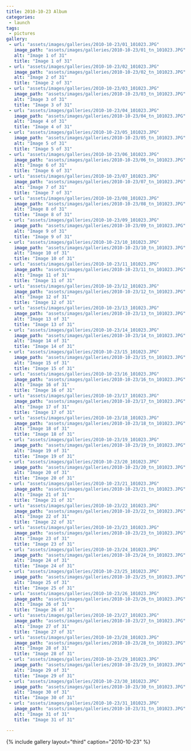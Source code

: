 ```yaml
---
title: 2010-10-23 Album
categories:
 - launch
tags:
 - pictures
gallery:
 - url: "assets/images/galleries/2010-10-23/01_101023.JPG"
   image_path: "assets/images/galleries/2010-10-23/01_tn_101023.JPG"
   alt: "Image 1 of 31"
   title: "Image 1 of 31"
 - url: "assets/images/galleries/2010-10-23/02_101023.JPG"
   image_path: "assets/images/galleries/2010-10-23/02_tn_101023.JPG"
   alt: "Image 2 of 31"
   title: "Image 2 of 31"
 - url: "assets/images/galleries/2010-10-23/03_101023.JPG"
   image_path: "assets/images/galleries/2010-10-23/03_tn_101023.JPG"
   alt: "Image 3 of 31"
   title: "Image 3 of 31"
 - url: "assets/images/galleries/2010-10-23/04_101023.JPG"
   image_path: "assets/images/galleries/2010-10-23/04_tn_101023.JPG"
   alt: "Image 4 of 31"
   title: "Image 4 of 31"
 - url: "assets/images/galleries/2010-10-23/05_101023.JPG"
   image_path: "assets/images/galleries/2010-10-23/05_tn_101023.JPG"
   alt: "Image 5 of 31"
   title: "Image 5 of 31"
 - url: "assets/images/galleries/2010-10-23/06_101023.JPG"
   image_path: "assets/images/galleries/2010-10-23/06_tn_101023.JPG"
   alt: "Image 6 of 31"
   title: "Image 6 of 31"
 - url: "assets/images/galleries/2010-10-23/07_101023.JPG"
   image_path: "assets/images/galleries/2010-10-23/07_tn_101023.JPG"
   alt: "Image 7 of 31"
   title: "Image 7 of 31"
 - url: "assets/images/galleries/2010-10-23/08_101023.JPG"
   image_path: "assets/images/galleries/2010-10-23/08_tn_101023.JPG"
   alt: "Image 8 of 31"
   title: "Image 8 of 31"
 - url: "assets/images/galleries/2010-10-23/09_101023.JPG"
   image_path: "assets/images/galleries/2010-10-23/09_tn_101023.JPG"
   alt: "Image 9 of 31"
   title: "Image 9 of 31"
 - url: "assets/images/galleries/2010-10-23/10_101023.JPG"
   image_path: "assets/images/galleries/2010-10-23/10_tn_101023.JPG"
   alt: "Image 10 of 31"
   title: "Image 10 of 31"
 - url: "assets/images/galleries/2010-10-23/11_101023.JPG"
   image_path: "assets/images/galleries/2010-10-23/11_tn_101023.JPG"
   alt: "Image 11 of 31"
   title: "Image 11 of 31"
 - url: "assets/images/galleries/2010-10-23/12_101023.JPG"
   image_path: "assets/images/galleries/2010-10-23/12_tn_101023.JPG"
   alt: "Image 12 of 31"
   title: "Image 12 of 31"
 - url: "assets/images/galleries/2010-10-23/13_101023.JPG"
   image_path: "assets/images/galleries/2010-10-23/13_tn_101023.JPG"
   alt: "Image 13 of 31"
   title: "Image 13 of 31"
 - url: "assets/images/galleries/2010-10-23/14_101023.JPG"
   image_path: "assets/images/galleries/2010-10-23/14_tn_101023.JPG"
   alt: "Image 14 of 31"
   title: "Image 14 of 31"
 - url: "assets/images/galleries/2010-10-23/15_101023.JPG"
   image_path: "assets/images/galleries/2010-10-23/15_tn_101023.JPG"
   alt: "Image 15 of 31"
   title: "Image 15 of 31"
 - url: "assets/images/galleries/2010-10-23/16_101023.JPG"
   image_path: "assets/images/galleries/2010-10-23/16_tn_101023.JPG"
   alt: "Image 16 of 31"
   title: "Image 16 of 31"
 - url: "assets/images/galleries/2010-10-23/17_101023.JPG"
   image_path: "assets/images/galleries/2010-10-23/17_tn_101023.JPG"
   alt: "Image 17 of 31"
   title: "Image 17 of 31"
 - url: "assets/images/galleries/2010-10-23/18_101023.JPG"
   image_path: "assets/images/galleries/2010-10-23/18_tn_101023.JPG"
   alt: "Image 18 of 31"
   title: "Image 18 of 31"
 - url: "assets/images/galleries/2010-10-23/19_101023.JPG"
   image_path: "assets/images/galleries/2010-10-23/19_tn_101023.JPG"
   alt: "Image 19 of 31"
   title: "Image 19 of 31"
 - url: "assets/images/galleries/2010-10-23/20_101023.JPG"
   image_path: "assets/images/galleries/2010-10-23/20_tn_101023.JPG"
   alt: "Image 20 of 31"
   title: "Image 20 of 31"
 - url: "assets/images/galleries/2010-10-23/21_101023.JPG"
   image_path: "assets/images/galleries/2010-10-23/21_tn_101023.JPG"
   alt: "Image 21 of 31"
   title: "Image 21 of 31"
 - url: "assets/images/galleries/2010-10-23/22_101023.JPG"
   image_path: "assets/images/galleries/2010-10-23/22_tn_101023.JPG"
   alt: "Image 22 of 31"
   title: "Image 22 of 31"
 - url: "assets/images/galleries/2010-10-23/23_101023.JPG"
   image_path: "assets/images/galleries/2010-10-23/23_tn_101023.JPG"
   alt: "Image 23 of 31"
   title: "Image 23 of 31"
 - url: "assets/images/galleries/2010-10-23/24_101023.JPG"
   image_path: "assets/images/galleries/2010-10-23/24_tn_101023.JPG"
   alt: "Image 24 of 31"
   title: "Image 24 of 31"
 - url: "assets/images/galleries/2010-10-23/25_101023.JPG"
   image_path: "assets/images/galleries/2010-10-23/25_tn_101023.JPG"
   alt: "Image 25 of 31"
   title: "Image 25 of 31"
 - url: "assets/images/galleries/2010-10-23/26_101023.JPG"
   image_path: "assets/images/galleries/2010-10-23/26_tn_101023.JPG"
   alt: "Image 26 of 31"
   title: "Image 26 of 31"
 - url: "assets/images/galleries/2010-10-23/27_101023.JPG"
   image_path: "assets/images/galleries/2010-10-23/27_tn_101023.JPG"
   alt: "Image 27 of 31"
   title: "Image 27 of 31"
 - url: "assets/images/galleries/2010-10-23/28_101023.JPG"
   image_path: "assets/images/galleries/2010-10-23/28_tn_101023.JPG"
   alt: "Image 28 of 31"
   title: "Image 28 of 31"
 - url: "assets/images/galleries/2010-10-23/29_101023.JPG"
   image_path: "assets/images/galleries/2010-10-23/29_tn_101023.JPG"
   alt: "Image 29 of 31"
   title: "Image 29 of 31"
 - url: "assets/images/galleries/2010-10-23/30_101023.JPG"
   image_path: "assets/images/galleries/2010-10-23/30_tn_101023.JPG"
   alt: "Image 30 of 31"
   title: "Image 30 of 31"
 - url: "assets/images/galleries/2010-10-23/31_101023.JPG"
   image_path: "assets/images/galleries/2010-10-23/31_tn_101023.JPG"
   alt: "Image 31 of 31"
   title: "Image 31 of 31"

---
```


{% include gallery layout="third" caption="2010-10-23" %}
